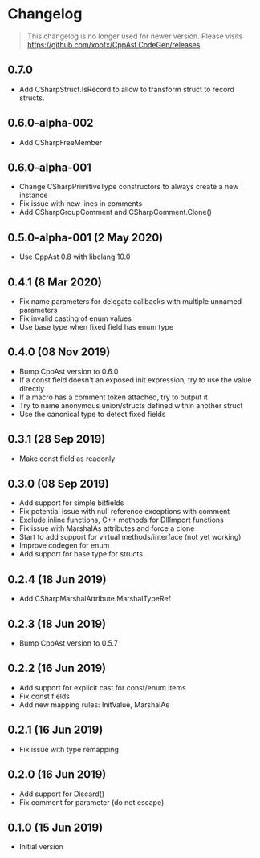 # Changelog

> This changelog is no longer used for newer version. Please visits https://github.com/xoofx/CppAst.CodeGen/releases

## 0.7.0
- Add CSharpStruct.IsRecord to allow to transform struct to record structs.

## 0.6.0-alpha-002
- Add CSharpFreeMember

## 0.6.0-alpha-001
- Change CSharpPrimitiveType constructors to always create a new instance
- Fix issue with new lines in comments
- Add CSharpGroupComment and CSharpComment.Clone()

## 0.5.0-alpha-001 (2 May 2020)
- Use CppAst 0.8 with libclang 10.0

## 0.4.1 (8 Mar 2020)
- Fix name parameters for delegate callbacks with multiple unnamed parameters
- Fix invalid casting of enum values
- Use base type when fixed field has enum type

## 0.4.0 (08 Nov 2019)
- Bump CppAst version to 0.6.0
- If a const field doesn't an exposed init expression, try to use the value directly
- If a macro has a comment token attached, try to output it
- Try to name anonymous union/structs defined within another struct
- Use the canonical type to detect fixed fields

## 0.3.1 (28 Sep 2019)
- Make const field as readonly

## 0.3.0 (08 Sep 2019)
- Add support for simple bitfields
- Fix potential issue with null reference exceptions with comment
- Exclude inline functions, C++ methods for DllImport functions
- Fix issue with MarshalAs attributes and force a clone
- Start to add support for virtual methods/interface (not yet working)
- Improve codegen for enum 
- Add support for base type for structs

## 0.2.4 (18 Jun 2019)
- Add CSharpMarshalAttribute.MarshalTypeRef  

## 0.2.3 (18 Jun 2019)
- Bump CppAst version to 0.5.7

## 0.2.2 (16 Jun 2019)
- Add support for explicit cast for const/enum items
- Fix const fields
- Add new mapping rules: InitValue, MarshalAs

## 0.2.1 (16 Jun 2019)
- Fix issue with type remapping

## 0.2.0 (16 Jun 2019)
- Add support for Discard()
- Fix comment for parameter (do not escape)

## 0.1.0 (15 Jun 2019)
- Initial version
